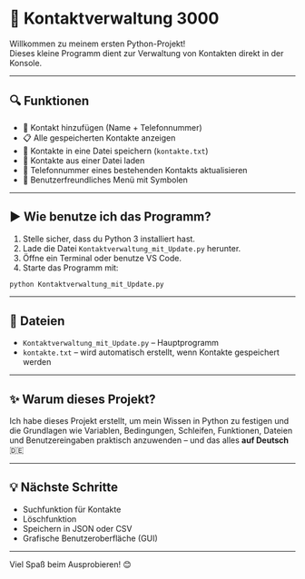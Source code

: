 # 📇 Kontaktverwaltung 3000

Willkommen zu meinem ersten Python-Projekt!  
Dieses kleine Programm dient zur Verwaltung von Kontakten direkt in der Konsole.

---

## 🔍 Funktionen

- 👤 Kontakt hinzufügen (Name + Telefonnummer)
- 📋 Alle gespeicherten Kontakte anzeigen
- 💾 Kontakte in eine Datei speichern (`kontakte.txt`)
- 📂 Kontakte aus einer Datei laden
- 🔄 Telefonnummer eines bestehenden Kontakts aktualisieren
- 🧭 Benutzerfreundliches Menü mit Symbolen

---

## ▶️ Wie benutze ich das Programm?

1. Stelle sicher, dass du Python 3 installiert hast.
2. Lade die Datei `Kontaktverwaltung_mit_Update.py` herunter.
3. Öffne ein Terminal oder benutze VS Code.
4. Starte das Programm mit:

```bash
python Kontaktverwaltung_mit_Update.py
```

---

## 📁 Dateien

- `Kontaktverwaltung_mit_Update.py` – Hauptprogramm
- `kontakte.txt` – wird automatisch erstellt, wenn Kontakte gespeichert werden

---

## ✨ Warum dieses Projekt?

Ich habe dieses Projekt erstellt, um mein Wissen in Python zu festigen und die Grundlagen wie Variablen, Bedingungen, Schleifen, Funktionen, Dateien und Benutzereingaben praktisch anzuwenden – und das alles **auf Deutsch** 🇩🇪

---

## 💡 Nächste Schritte

- Suchfunktion für Kontakte
- Löschfunktion
- Speichern in JSON oder CSV
- Grafische Benutzeroberfläche (GUI)

---

Viel Spaß beim Ausprobieren! 😊
